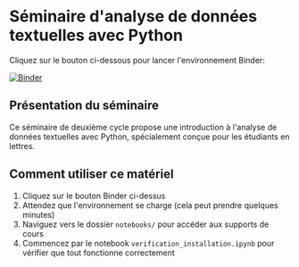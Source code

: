 # Séminaire d'analyse de données textuelles avec Python

Cliquez sur le bouton ci-dessous pour lancer l'environnement Binder:

[![Binder](https://mybinder.org/badge_logo.svg)](https://mybinder.org/v2/gh/hugosaintmantlamy/analyse_donnees_textuelles/HEAD)

## Présentation du séminaire
Ce séminaire de deuxième cycle propose une introduction à l'analyse de données textuelles avec Python, spécialement conçue pour les étudiants en lettres.

## Comment utiliser ce matériel
1. Cliquez sur le bouton Binder ci-dessus
2. Attendez que l'environnement se charge (cela peut prendre quelques minutes)
3. Naviguez vers le dossier `notebooks/` pour accéder aux supports de cours
4. Commencez par le notebook `verification_installation.ipynb` pour vérifier que tout fonctionne correctement
